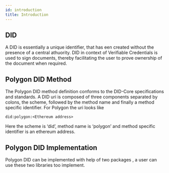```yaml
---
id: introduction
title: Introduction
---
```


## DID
A DID is essentially a unique identifier, that has een created without the presence of a central athuority.  DID in context of Verifiable Credentials is used to sign documents, thereby facilitating the user to prove ownership of the document when required.

## Polygon DID Method
The Polygon DID method definition conforms to the DID-Core specifications and standards. A DID uri is composed of three components separated by colons, the scheme, followed by the method name and finally a method specific identifier. For Polygon the uri looks like
```
did:polygon:<Ethereum address>
```
Here the scheme is ‘did’, method name is ‘polygon’ and method specific identifier is an ethereum address. 

## Polygon DID Implementation

Polygon DID can be implemented with help of two packages , a user can use these two libraries too implement.